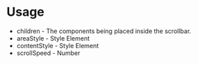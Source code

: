 # Usage

<!-- PROPS -->
- children - The components being placed inside the scrollbar.
- areaStyle - Style Element
- contentStyle - Style Element
- scrollSpeed - Number